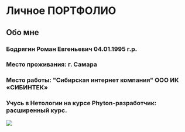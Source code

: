 # Личное ПОРТФОЛИО
## Обо мне
### Бодрягин Роман Евгеньевич 04.01.1995 г.р.
### Место проживания: г. Самара
### Место работы: "Сибирская интернет компания" ООО ИК «СИБИНТЕК»
### Учусь в Нетологии на курсе Phyton-разработчик: расширенный курс.
![](https://sun9-19.userapi.com/impf/c850016/v850016801/49dbc/ACCc5CytF6I.jpg?size=1080x810&quality=96&sign=be877857409fb4619a311e92cabfc3ea&type=album)